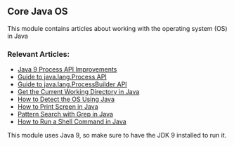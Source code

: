 ## Core Java OS

This module contains articles about working with the operating system (OS) in Java

### Relevant Articles: 

- [Java 9 Process API Improvements](http://www.baeldung.com/java-9-process-api)
- [Guide to java.lang.Process API](https://www.baeldung.com/java-process-api)
- [Guide to java.lang.ProcessBuilder API](https://www.baeldung.com/java-lang-processbuilder-api)
- [Get the Current Working Directory in Java](https://www.baeldung.com/java-current-directory)
- [How to Detect the OS Using Java](http://www.baeldung.com/java-detect-os)
- [How to Print Screen in Java](http://www.baeldung.com/print-screen-in-java)
- [Pattern Search with Grep in Java](http://www.baeldung.com/grep-in-java)
- [How to Run a Shell Command in Java](http://www.baeldung.com/run-shell-command-in-java)

This module uses Java 9, so make sure to have the JDK 9 installed to run it.